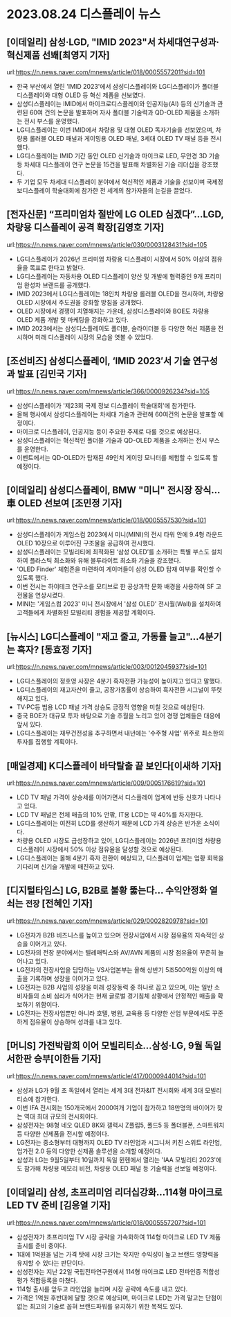 # 2023.08.24 디스플레이 뉴스

## [이데일리] 삼성·LGD, "IMID 2023"서 차세대연구성과·혁신제품 선봬[최영지 기자]
url:https://n.news.naver.com/mnews/article/018/0005557201?sid=101
- 한국 부산에서 열린 'IMID 2023'에서 삼성디스플레이와 LG디스플레이가 폴더블 디스플레이와 대형 OLED 등 혁신 제품을 선보였다.
- 삼성디스플레이는 IMID에서 마이크로디스플레이와 인공지능(AI) 등의 신기술과 관련된 60여 건의 논문을 발표하며 자사 폴더블 기술력과 QD-OLED 제품을 소개하는 전시 부스를 운영했다.
- LG디스플레이는 이번 IMID에서 차량용 및 대형 OLED 독자기술을 선보였으며, 차량용 롤러블 OLED 패널과 게이밍용 OLED 패널, 3세대 OLED TV 패널 등을 전시했다.
- LG디스플레이는 IMID 기간 동안 OLED 신기술과 마이크로 LED, 무안경 3D 기술 등 차세대 디스플레이 연구 논문을 15건을 발표해 차별화된 기술 리더십을 강조했다.
- 두 기업 모두 차세대 디스플레이 분야에서 혁신적인 제품과 기술을 선보이며 국제정보디스플레이 학술대회에 참가한 전 세계의 참가자들의 눈길을 끌었다.

## [전자신문] “프리미엄차 절반에 LG OLED 심겠다”…LGD, 차량용 디스플레이 공격 확장[김영호 기자]
url:https://n.news.naver.com/mnews/article/030/0003128431?sid=105
- LG디스플레이가 2026년 프리미엄 차량용 디스플레이 시장에서 50% 이상의 점유율을 목표로 한다고 밝혔다.
- LG디스플레이는 자동차용 OLED 디스플레이 양산 및 개발에 협력중인 9개 프리미엄 완성차 브랜드를 공개했다.
- IMID 2023에서 LG디스플레이는 18인치 차량용 롤러블 OLED을 전시하며, 차량용 OLED 시장에서 주도권을 강화할 방침을 공개했다.
- OLED 시장에서 경쟁이 치열해지는 가운데, 삼성디스플레이와 BOE도 차량용 OLED 제품 개발 및 마케팅을 강화하고 있다.
- IMID 2023에서는 삼성디스플레이도 폴더블, 슬라이더블 등 다양한 혁신 제품을 전시하며 미래 디스플레이 시장의 모습을 엿볼 수 있었다.

## [조선비즈] 삼성디스플레이, ‘IMID 2023′서 기술 연구성과 발표 [김민국 기자]
url:https://n.news.naver.com/mnews/article/366/0000926234?sid=105
- 삼성디스플레이가 '제23회 국제 정보 디스플레이 학술대회'에 참가한다.
- 올해 행사에서 삼성디스플레이는 차세대 기술과 관련해 60여건의 논문을 발표할 예정이다.
- 마이크로 디스플레이, 인공지능 등이 주요한 주제로 다룰 것으로 예상된다.
- 삼성디스플레이는 혁신적인 폴더블 기술과 QD-OLED 제품을 소개하는 전시 부스를 운영한다.
- 이벤트에서는 QD-OLED가 탑재된 49인치 게이밍 모니터를 체험할 수 있도록 할 예정이다.

## [이데일리] 삼성디스플레이, BMW "미니" 전시장 장식…車 OLED 선보여 [조민정 기자]
url:https://n.news.naver.com/mnews/article/018/0005557530?sid=101
- 삼성디스플레이가 게임스컴 2023에서 미니(MINI)의 전시 타워 안에 9.4형 라운드 OLED 10장으로 이루어진 구조물을 공급하여 전시했다.
- 삼성디스플레이는 모빌리티에 최적화된 ‘삼성 OLED’를 소개하는 특별 부스도 설치하여 플라스틱 최소화와 유해 블루라이트 최소화 기술을 강조했다.
- 'OLED Finder' 체험존을 마련하여 게이머들이 삼성 OLED 탑재 여부를 확인할 수 있도록 했다.
- 이번 전시는 하이테크 연구소를 모티브로 한 공상과학 문화 배경을 사용하여 SF 고전물을 연상시켰다.
- MINI는 '게임스컴 2023' 미니 전시장에서 '삼성 OLED' 전시월(Wall)을 설치하여 고객들에게 차별화된 모빌리티 경험을 제공할 계획이다.

## [뉴시스] LG디스플레이 "재고 줄고, 가동률 늘고"…4분기는 흑자? [동효정 기자]
url:https://n.news.naver.com/mnews/article/003/0012045937?sid=101
- LG디스플레이의 정호영 사장은 4분기 흑자전환 가능성이 높아지고 있다고 말했다.
- LG디스플레이의 재고자산이 줄고, 공장가동률이 상승하여 흑자전환 시그널이 뚜렷해지고 있다.
- TV·PC등 범용 LCD 패널 가격 상승도 긍정적 영향을 미칠 것으로 예상된다.
- 중국 BOE가 대규모 투자 바탕으로 기술 추월을 노리고 있어 경쟁 업체들은 대응에 앞서 있다.
- LG디스플레이는 재무건전성을 추구하면서 내년에는 '수주형 사업' 위주로 최소한의 투자를 집행할 계획이다.

## [매일경제] K디스플레이 바닥탈출 끝 보인다[이새하 기자]
url:https://n.news.naver.com/mnews/article/009/0005176619?sid=101
- LCD TV 패널 가격이 상승세를 이어가면서 디스플레이 업계에 반등 신호가 나타나고 있다.
- LCD TV 패널은 전체 매출의 10% 안팎, IT용 LCD는 약 40%를 차지한다.
- LG디스플레이는 여전히 LCD를 생산하기 때문에 LCD 가격 상승은 반가운 소식이다.
- 차량용 OLED 시장도 급성장하고 있어, LG디스플레이는 2026년 프리미엄 차량용 디스플레이 시장에서 50% 이상 점유율을 달성할 것으로 예상된다.
- LG디스플레이는 올해 4분기 흑자 전환이 예상되고, 디스플레이 업계는 업황 회복을 기다리며 신기술 개발에 매진하고 있다.

## [디지털타임스] LG, B2B로 불황 뚫는다… 수익안정화 열쇠는 `전장` [전혜인 기자]
url:https://n.news.naver.com/mnews/article/029/0002820978?sid=101
- LG전자가 B2B 비즈니스를 높이고 있으며 전장사업에서 시장 점유율의 지속적인 상승을 이어가고 있다.
- LG전자의 전장 분야에서는 텔레매틱스와 AV/AVN 제품의 시장 점유율이 꾸준히 늘어나고 있다.
- LG전자의 전장사업을 담당하는 VS사업본부는 올해 상반기 5조500억원 이상의 매출을 기록하며 성장을 이어가고 있다.
- LG전자는 B2B 사업의 성장을 미래 성장동력 중 하나로 꼽고 있으며, 이는 일반 소비자들의 소비 심리가 식어가는 현재 글로벌 경기침체 상황에서 안정적인 매출을 확보하기 위함이다.
- LG전자는 전장사업뿐만 아니라 호텔, 병원, 교육용 등 다양한 산업 부문에서도 꾸준하게 점유율이 상승하며 성과를 내고 있다.

## [머니S] 가전박람회 이어 모빌리티쇼…삼성·LG, 9월 독일서한판 승부[이한듬 기자]
url:https://n.news.naver.com/mnews/article/417/0000944014?sid=101
- 삼성과 LG가 9월 초 독일에서 열리는 세계 3대 전자&IT 전시회와 세계 3대 모빌리티쇼에 참가한다.
- 이번 IFA 전시회는 150개국에서 2000여개 기업이 참가하고 18만명의 바이어가 찾는 역대 최대 규모의 전시회이다.
- 삼성전자는 98형 네오 QLED 8K와 갤럭시 Z플립5, 폴드5 등 폴더블폰, 스마트워치 등 다양한 신제품을 전시할 예정이다.
- LG전자는 중소형부터 대형까지 OLED TV 라인업과 시그니처 키친 스위트 라인업, 업가전 2.0 등의 다양한 신제품 솔루션을 소개할 예정이다.
- 삼성과 LG는 9월5일부터 10일까지 독일 뮌헨에서 열리는 'IAA 모빌리티 2023'에도 참가해 차량용 메모리 비전, 차량용 OLED 패널 등 기술력을 선보일 예정이다.

## [이데일리] 삼성, 초프리미엄 리더십강화…114형 마이크로LED TV 준비 [김응열 기자]
url:https://n.news.naver.com/mnews/article/018/0005557207?sid=101
- 삼성전자가 초프리미엄 TV 시장 공략을 가속화하여 114형 마이크로 LED TV 제품 출시를 준비 중이다.
- 1대에 1억원을 넘는 가격 탓에 시장 크기는 작지만 수익성이 높고 브랜드 영향력을 유지할 수 있다는 판단이다.
- 삼성전자는 지난 22일 국립전파연구원에서 114형 마이크로 LED 전파인증 적합성 평가 적합등록을 마쳤다.
- 114형 출시를 앞두고 라인업을 늘리며 시장 공략에 속도를 내고 있다.
- 가격은 1억원 후반대에 달할 것으로 예상되며, 마이크로 LED는 가격 말고는 단점이 없는 최고의 기술로 꼽혀 브랜드파워를 유지하기 위한 목적도 있다.